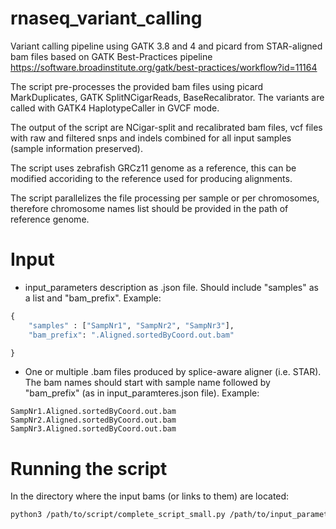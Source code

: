 # rnaseq_variant_calling
Variant calling pipeline using GATK 3.8 and 4 and picard from STAR-aligned bam files based on GATK Best-Practices pipeline https://software.broadinstitute.org/gatk/best-practices/workflow?id=11164

The script pre-processes the provided bam files using picard MarkDuplicates, GATK SplitNCigarReads, BaseRecalibrator. The variants are called with GATK4 HaplotypeCaller in GVCF mode.

The output of the script are NCigar-split and recalibrated bam files, vcf files with raw and filtered snps and indels combined for all input samples (sample information preserved).

The script uses zebrafish GRCz11 genome as a reference, this can be modified accoriding to the reference used for producing alignments. 

The script parallelizes the file processing per sample or per chromosomes, therefore chromosome names list should be provided in the path of reference genome. 

# Input

* input_parameters description as .json file. Should include "samples" as a list and "bam_prefix".
Example:

```python
{
	"samples" : ["SampNr1", "SampNr2", "SampNr3"],
	"bam_prefix": ".Aligned.sortedByCoord.out.bam"

}

```

* One or multiple .bam files produced by splice-aware aligner (i.e. STAR). The bam names should start with sample name followed by "bam_prefix" (as in input_paramteres.json file).
Example:

```
SampNr1.Aligned.sortedByCoord.out.bam
SampNr2.Aligned.sortedByCoord.out.bam
SampNr3.Aligned.sortedByCoord.out.bam
```

# Running the script

In the directory where the input bams (or links to them) are located:

```bash
python3 /path/to/script/complete_script_small.py /path/to/input_parameters.json
```



